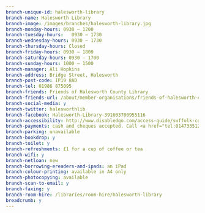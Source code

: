 ```yaml
---
branch-unique-id: halesworth-library
branch-name: Halesworth Library
branch-image: /images/branches/halesworth-library.jpg
branch-monday-hours: 0930 – 1200
branch-tuesday-hours:	0930 – 1730
branch-wednesday-hours: 0930 – 1730
branch-thursday-hours: Closed
branch-friday-hours: 0930 – 1800
branch-saturday-hours: 0930 – 1700
branch-sunday-hours: 1000 – 1500
branch-manager: Ali Hopkins
branch-address: Bridge Street, Halesworth
branch-post-code: IP19 8AD
branch-tel: 01986 875095
branch-friends: Friends of Halesworth County Library
branch-friends-url: /about/member-organisations/friends-of-halesworth-county-library
branch-social-media: y
branch-twitter: halesworthlib
branch-facebook: Halesworth-Library-391603700955116
branch-accessibility: http://www.disabledgo.com/access-guide/suffolk-county-council/halesworth-library-2
branch-payments: cash and cheques accepted. Call <a href="tel:01473351240">01473 351240</a> for card payments.
branch-parking: unavailable
branch-bookdrop: y
branch-toilet: y
branch-refreshments: £1 for a cup of coffee or tea
branch-wifi: y
branch-netloan: new
branch-borrowing-ereaders-and-ipads: an iPad
branch-colour-printing: available in A4 only
branch-photocopying: available
branch-scan-to-email: y
branch-faxing: y
branch-room-hire: /libraries/room-hire/halesworth-library
breadcrumb: y
---
```

